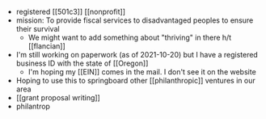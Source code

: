 - registered [[501c3]] [[nonprofit]]
- mission: To provide fiscal services to disadvantaged peoples to ensure their survival
	- We might want to add something about "thriving" in there h/t [[flancian]]
- I'm still working on paperwork (as of 2021-10-20) but I have a registered business ID with the state of [[Oregon]]
	- I'm hoping my [[EIN]] comes in the mail. I don't see it on the website
- Hoping to use this to springboard other [[philanthropic]] ventures in our area
- [[grant proposal writing]]
- philantrop